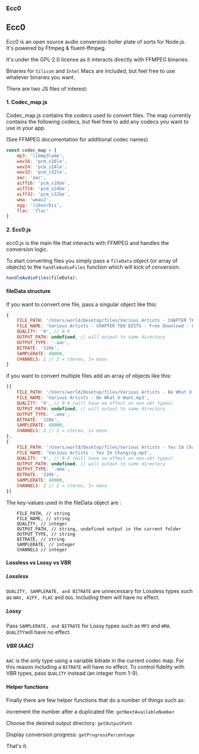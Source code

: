 ### Ecc0 

## Ecc0

Ecc0 is an open source audio conversion boiler plate of sorts for Node.js. It's powered by Ffmpeg & fluent-ffmpeg.

It's under the GPL-2.0 license as it interacts directly with FFMPEG binaries.

Binaries for `Silicon` and `Intel` Macs are included, but feel free to use whatever binaries you want.

There are two JS files of interest: 

#### 1. Codec_map.js

Codec_map.js contains the codecs used to convert files. 
The map currently contains the following codecs, but feel free to add any codecs you want to use in your app. 

(See FFMPEG documentation for additional codec names)

```js
const codec_map = {
	mp3: 'libmp3lame',
	wav16: 'pcm_s16le',
	wav24: 'pcm_s24le',
	wav32: 'pcm_s32le',
	aac: 'aac',
	aiff16: 'pcm_s16be',
	aiff24: 'pcm_s24be',
	aiff32: 'pcm_s32be',
	wma: 'wmav2',
	ogg: 'libvorbis',
	flac: 'flac'
}
```

#### 2. Ecc0.js

ecc0.js is the main file that interacts with FFMPEG and handles the conversion logic.

To start converting files you simply pass a `fileData` object (or array of objects) to the `handleAudioFiles` function which will kick of conversion.
```js
handleAudioFiles(fileData);
```
#### fileData structure

If you want to convert one file, pass a singular object like this:

```js
{
    FILE_PATH: '/Users/world/Desktop/files/Various Artists - CHAPTER TEN EDITS - Free Download - 03 Fereday - Be What U Want-clone_1.flac',
    FILE_NAME: 'Various Artists - CHAPTER TEN EDITS - Free Download - 03 Fereday - Be What U Want-clone_1.flac',
    QUALITY: '9', // 0-9
    OUTPUT_PATH: undefined, // will output to same directory
    OUTPUT_TYPE: '.aac',
    BITRATE: '320k',
    SAMPLERATE: 48000,
    CHANNELS: 2 // 2 = stereo, 1= mono
}
  ```

if you want to convert multiple files add an array of objects like this:

```js
[{
    FILE_PATH: '/Users/world/Desktop/files/Various Artists - Be What U Want.mp3',
    FILE_NAME: 'Various Artists - Be What U Want.mp3',
    QUALITY: '9', // 0-9 (will have no effect on non-vbr types)
    OUTPUT_PATH: undefined, // will output to same directory
    OUTPUT_TYPE: '.wma',
    BITRATE: '320k',
    SAMPLERATE: 48000,
    CHANNELS: 2 // 2 = stereo, 1= mono
},
{
    FILE_PATH: '/Users/world/Desktop/files/Various Artists - Yes Im Changing.mp3',
    FILE_NAME: 'Various Artists - Yes Im Changing.mp3',
    QUALITY: '9', // 0-9 (will have no effect on non-vbr types)
    OUTPUT_PATH: undefined, // will output to same directory
    OUTPUT_TYPE: '.wma',
    BITRATE: '320k',
    SAMPLERATE: 48000,
    CHANNELS: 2 // 2 = stereo, 1= mono
}]
  ```


The key-values used in the fileData object are :
```
	FILE_PATH, // string
    FILE_NAME, // string
    QUALITY, // integer
    OUTPUT_PATH, // string, undefined output in the current folder
    OUTPUT_TYPE, // string
    BITRATE, // string
    SAMPLERATE, // integer
    CHANNELS // integer
```

#### Lossless vs  Lossy vs VBR

##### Lossless
`QUALITY, SAMPLERATE, and BITRATE` are unnecessary for Lossless types such as `WAV, AIFF, FLAC` and  `OGG`. Including them will have no effect.

##### Lossy
Pass `SAMPLERATE, and BITRATE` for Lossy types such as `MP3` and `WMA`. 
`QUALITY`will have no effect.

##### VBR (AAC)
`AAC` is the only type using a variable bitrate in the current codec map.
For this reason including a `BITRATE` will have no effect. 
To control fidelity with VBR types, pass `QUALITY` instead (an integer from 1-9).

#### Helper functions

Finally there are few helper functions that do a number of things such as:

increment the number after a duplicated file:
`getNextAvailableNumber`

Choose the desired output directory:
`getOutputPath`

Display conversion progress:
`getProgressPercentage`

That's it. 